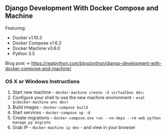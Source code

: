 ## Django Development With Docker Compose and Machine

Featuring:

- Docker v1.10.3
- Docker Compose v1.6.2
- Docker Machine v0.6.0
- Python 3.5

Blog post -> https://realpython.com/blog/python/django-development-with-docker-compose-and-machine/

### OS X or Windows Instructions

1. Start new machine - `docker-machine create -d virtualbox dev;`
1. Configure your shell to use the new machine environment - `eval $(docker-machine env dev)`
1. Build images - `docker-compose build`
1. Start services - `docker-compose up -d`
1. Create migrations - `docker-compose.exe run --no-deps --rm web python manage.py migrate`
1. Grab IP - `docker-machine ip dev` - and view in your browser
